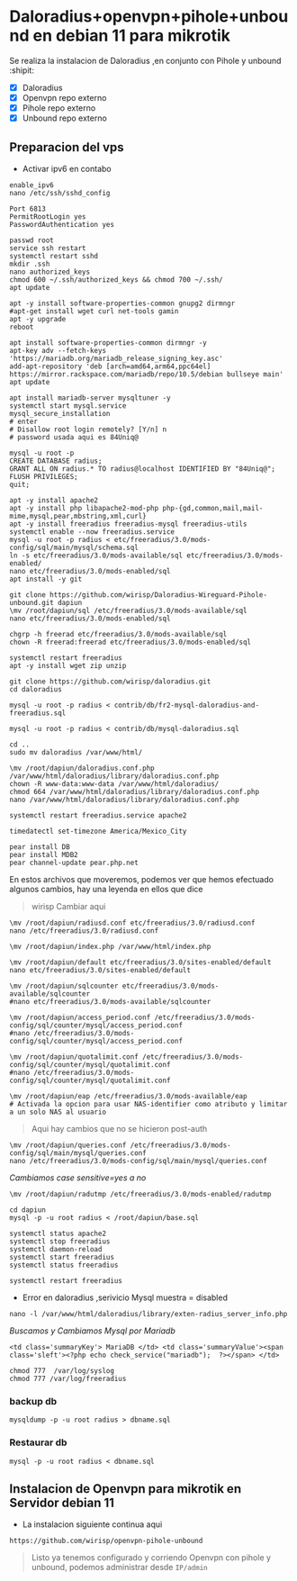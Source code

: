 # Daloradius+openvpn+pihole+unbound en  debian 11 para mikrotik
Se realiza la instalacion de Daloradius ,en conjunto con Pihole y unbound :shipit:

- [x] Daloradius
- [x] Openvpn repo externo
- [x] Pihole repo externo
- [x] Unbound repo externo

## Preparacion del vps 
- Activar ipv6 en contabo
```
enable_ipv6
nano /etc/ssh/sshd_config
```

```
Port 6813 
PermitRootLogin yes
PasswordAuthentication yes
```

```
passwd root
service ssh restart
systemctl restart sshd
mkdir .ssh
nano authorized_keys
chmod 600 ~/.ssh/authorized_keys && chmod 700 ~/.ssh/
apt update
```

```
apt -y install software-properties-common gnupg2 dirmngr
#apt-get install wget curl net-tools gamin
apt -y upgrade
reboot
```

```
apt install software-properties-common dirmngr -y
apt-key adv --fetch-keys 'https://mariadb.org/mariadb_release_signing_key.asc'
add-apt-repository 'deb [arch=amd64,arm64,ppc64el] https://mirror.rackspace.com/mariadb/repo/10.5/debian bullseye main'
apt update
```

```
apt install mariadb-server mysqltuner -y
systemctl start mysql.service
mysql_secure_installation
# enter
# Disallow root login remotely? [Y/n] n
# password usada aqui es 84Uniq@
```

```
mysql -u root -p
CREATE DATABASE radius;
GRANT ALL ON radius.* TO radius@localhost IDENTIFIED BY "84Uniq@";
FLUSH PRIVILEGES;
quit;
```

```
apt -y install apache2
apt -y install php libapache2-mod-php php-{gd,common,mail,mail-mime,mysql,pear,mbstring,xml,curl}
apt -y install freeradius freeradius-mysql freeradius-utils
systemctl enable --now freeradius.service
mysql -u root -p radius < etc/freeradius/3.0/mods-config/sql/main/mysql/schema.sql
ln -s etc/freeradius/3.0/mods-available/sql etc/freeradius/3.0/mods-enabled/
nano etc/freeradius/3.0/mods-enabled/sql
apt install -y git
```

```
git clone https://github.com/wirisp/Daloradius-Wireguard-Pihole-unbound.git dapiun
\mv /root/dapiun/sql /etc/freeradius/3.0/mods-available/sql
nano etc/freeradius/3.0/mods-enabled/sql
```

```
chgrp -h freerad etc/freeradius/3.0/mods-available/sql
chown -R freerad:freerad etc/freeradius/3.0/mods-enabled/sql
```

```
systemctl restart freeradius
apt -y install wget zip unzip
```

```
git clone https://github.com/wirisp/daloradius.git
cd daloradius
```

```
mysql -u root -p radius < contrib/db/fr2-mysql-daloradius-and-freeradius.sql 
```

```
mysql -u root -p radius < contrib/db/mysql-daloradius.sql
```

```
cd ..
sudo mv daloradius /var/www/html/
```

```
\mv /root/dapiun/daloradius.conf.php /var/www/html/daloradius/library/daloradius.conf.php
chown -R www-data:www-data /var/www/html/daloradius/
chmod 664 /var/www/html/daloradius/library/daloradius.conf.php
nano /var/www/html/daloradius/library/daloradius.conf.php
```

```
systemctl restart freeradius.service apache2
```

```
timedatectl set-timezone America/Mexico_City
```

```
pear install DB
pear install MDB2
pear channel-update pear.php.net
```


En estos archivos que moveremos, podemos ver que hemos efectuado algunos cambios, hay una leyenda en ellos que dice 
> wirisp Cambiar aqui
```
\mv /root/dapiun/radiusd.conf etc/freeradius/3.0/radiusd.conf
nano /etc/freeradius/3.0/radiusd.conf
```

```
\mv /root/dapiun/index.php /var/www/html/index.php
```

```
\mv /root/dapiun/default etc/freeradius/3.0/sites-enabled/default
nano etc/freeradius/3.0/sites-enabled/default
```

```
\mv /root/dapiun/sqlcounter etc/freeradius/3.0/mods-available/sqlcounter
#nano etc/freeradius/3.0/mods-available/sqlcounter
```

```
\mv /root/dapiun/access_period.conf /etc/freeradius/3.0/mods-config/sql/counter/mysql/access_period.conf
#nano /etc/freeradius/3.0/mods-config/sql/counter/mysql/access_period.conf
```

```
\mv /root/dapiun/quotalimit.conf /etc/freeradius/3.0/mods-config/sql/counter/mysql/quotalimit.conf
#nano /etc/freeradius/3.0/mods-config/sql/counter/mysql/quotalimit.conf
```

```
\mv /root/dapiun/eap /etc/freeradius/3.0/mods-available/eap
# Activada la opcion para usar NAS-identifier como atributo y limitar a un solo NAS al usuario
```

> Aqui hay cambios que no se hicieron post-auth
```
\mv /root/dapiun/queries.conf /etc/freeradius/3.0/mods-config/sql/main/mysql/queries.conf
nano /etc/freeradius/3.0/mods-config/sql/main/mysql/queries.conf
```

_Cambiamos case sensitive=yes a no_
```
\mv /root/dapiun/radutmp /etc/freeradius/3.0/mods-enabled/radutmp
```
```
cd dapiun
mysql -p -u root radius < /root/dapiun/base.sql
```

```
systemctl status apache2
systemctl stop freeradius
systemctl daemon-reload
systemctl start freeradius
systemctl status freeradius
```

```
systemctl restart freeradius
```

- Error en daloradius ,serivicio Mysql muestra = disabled
```
nano -l /var/www/html/daloradius/library/exten-radius_server_info.php
```
_Buscamos y Cambiamos Mysql por Mariadb_
```
<td class='summaryKey'> MariaDB </td> <td class='summaryValue'><span class='sleft'><?php echo check_service("mariadb");  ?></span> </td>
```

```
chmod 777  /var/log/syslog
chmod 777 /var/log/freeradius
```

### backup db
```
mysqldump -p -u root radius > dbname.sql
```
### Restaurar db
```
mysql -p -u root radius < dbname.sql
```

## Instalacion de Openvpn para mikrotik en Servidor debian 11
- La instalacion siguiente continua aqui
```
https://github.com/wirisp/openvpn-pihole-unbound
```

>Listo ya tenemos configurado y corriendo Openvpn con pihole y unbound, podemos administrar desde `IP/admin`

